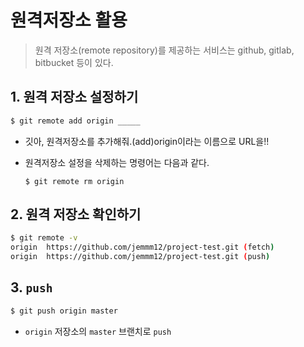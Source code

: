 # 원격저장소 활용

> 원격 저장소(remote repository)를 제공하는 서비스는 github, gitlab, bitbucket 등이 있다.

## 1. 원격 저장소 설정하기

```bash
$ git remote add origin _____
```

* 깃아, 원격저장소를 추가해줘.(add)origin이라는 이름으로 URL을!!

* 원격저장소 설정을 삭제하는 명령어는 다음과 같다.

  ```ㅠㅁ노
  $ git remote rm origin
  ```

## 2. 원격 저장소 확인하기

```bash
$ git remote -v
origin  https://github.com/jemmm12/project-test.git (fetch)
origin  https://github.com/jemmm12/project-test.git (push)
```

## 3. `push`

```bash
$ git push origin master

```

* `origin` 저장소의 `master` 브랜치로 `push`
